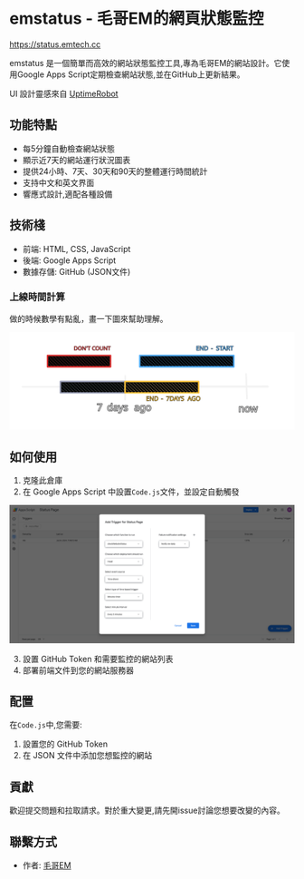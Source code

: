# emstatus - 毛哥EM的網頁狀態監控

<https://status.emtech.cc>

emstatus 是一個簡單而高效的網站狀態監控工具,專為毛哥EM的網站設計。它使用Google Apps Script定期檢查網站狀態,並在GitHub上更新結果。

UI 設計靈感來自 [UptimeRobot](https://uptimerobot.com)

## 功能特點

- 每5分鐘自動檢查網站狀態
- 顯示近7天的網站運行狀況圖表
- 提供24小時、7天、30天和90天的整體運行時間統計
- 支持中文和英文界面
- 響應式設計,適配各種設備

## 技術棧

- 前端: HTML, CSS, JavaScript
- 後端: Google Apps Script
- 數據存儲: GitHub (JSON文件)

### 上線時間計算

做的時候數學有點亂，畫一下圖來幫助理解。

![時間計算](count.svg)

## 如何使用

1. 克隆此倉庫
2. 在 Google Apps Script 中設置`Code.js`文件，並設定自動觸發

![設定自動觸發](image.png)

3. 設置 GitHub Token 和需要監控的網站列表
4. 部署前端文件到您的網站服務器

## 配置

在`Code.js`中,您需要:

1. 設置您的 GitHub Token
2. 在 JSON 文件中添加您想監控的網站

## 貢獻

歡迎提交問題和拉取請求。對於重大變更,請先開issue討論您想要改變的內容。

## 聯繫方式

- 作者: [毛哥EM](https://elvismao.com)